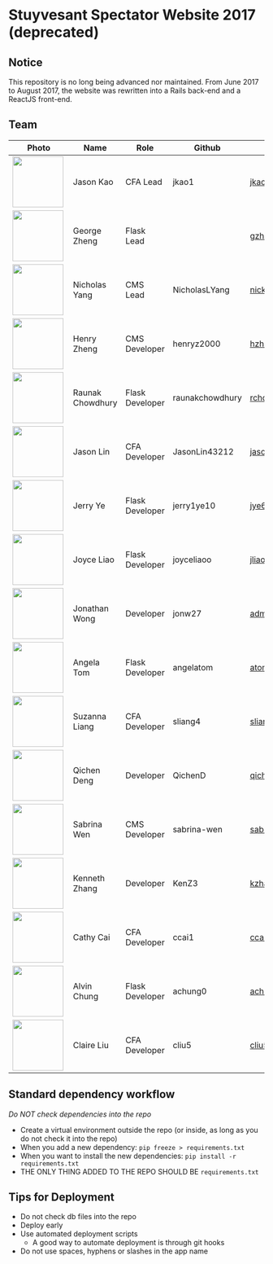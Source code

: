 # Stuyvesant Spectator Website 2017 (deprecated)

## Notice
This repository is no long being advanced nor maintained. From June 2017 to August 2017, the website was rewritten into a Rails back-end and a ReactJS front-end.

## Team

| Photo |  Name  |  Role  | Github  |  Email  |
|-------|--------|--------|---------|---------------|
| <img src="https://i.imgur.com/Gyat6Ts.png" align="left" height="100" > | Jason Kao | CFA Lead | jkao1 |  jkao1@stuy.edu |
| <img src="https://ih1.redbubble.net/image.265404657.9078/flat,800x800,075,f.u1.jpg" align="left" height="100" > | George Zheng | Flask Lead | |  gzheng3@stuy.edu  |
| <img src="http://nicholasyang.com/images/Headshot.jpg" align="left" height="100" > | Nicholas Yang | CMS Lead | NicholasLYang | nick@nicholasyang.com |
| <img src="https://scontent-atl3-1.xx.fbcdn.net/v/t1.0-9/12308272_1173580929338001_7544449936608883692_n.jpg?oh=7c97f7287fb2e8a6836cf9fb61a70174&oe=59C9EE27" align="left" height="100" > | Henry Zheng | CMS Developer | henryz2000 | hzheng3@stuy.edu |
| <img src="https://scontent-lga3-1.xx.fbcdn.net/v/t1.0-9/12932566_743144365821892_1371702610685774858_n.jpg?oh=11c911a41fe09c2eae160004dddaf995&oe=59A078EF" align="left" height="100" > | Raunak Chowdhury | Flask Developer | raunakchowdhury | rchowdhury5@stuy.edu |
| <img src="https://scontent-lax3-1.xx.fbcdn.net/v/t1.0-0/p206x206/17903692_785938064910478_3786230932291906266_n.jpg?oh=5ba0babb20909609ec5241b5d7ee7193&oe=59A1E181" align="left" height="100" > | Jason Lin | CFA Developer | JasonLin43212 | jasonlin43212@gmail.com |
| <img src="http://gazettereview.com/wp-content/uploads/2016/03/facebook-avatar.jpg" align="left" height="100" > | Jerry Ye | Flask Developer | jerry1ye10 | jye6@stuy.edu | |
| <img src="https://scontent-lga3-1.xx.fbcdn.net/v/t1.0-9/16831085_649694105210308_4808979255089774176_n.jpg?oh=d5cc014852fb07a3bb7fc8eec4979339&oe=59E8BAEF" align="left" height="100" > | Joyce Liao | Flask Developer | joyceliaoo | jliao@stuy.edu |
| <img src="http://hw-img.datpiff.com/mbf37a1b/Nile_I_Dont_Exist_demo-front.jpg" align="left" height="100" > | Jonathan Wong | Developer | jonw27 | admin@stuy.tech
| <img src="http://www.free-avatars.com/data/media/82/landscape_avatar_0019.jpg" align="left" height="100" >| Angela Tom | Flask Developer | angelatom | atom@stuy.edu |
| <img src="http://food.fnr.sndimg.com/content/dam/images/food/fullset/2013/9/12/1/FN_Picky-Eaters-Chicken-Nuggets_s4x3.jpg.rend.hgtvcom.406.305.jpeg" align="left" height="100" >| Suzanna Liang | CFA Developer | sliang4 | sliang4@stuy.edu |
| <img src="https://avatars1.githubusercontent.com/u/27791964?v=3&u=905f8b972dc170061fbe11b2fe5e922c4f501f27&s=400" align="left" height="100" >| Qichen Deng | Developer | QichenD | qichendeng@stuy.edu |
| <img src="https://uproxx.files.wordpress.com/2017/05/mocking-spongebob.jpg?quality=100&w=650" align="left" height="100" >| Sabrina Wen | CMS Developer | sabrina-wen | sabrinawn253@gmail.com |
| <img src="https://i.imgur.com/wfQYBT9.png" align="left" height="100" > | Kenneth Zhang | Developer | KenZ3 | kzhang8@stuy.edu |
| <img src="https://s-media-cache-ak0.pinimg.com/736x/9d/31/e0/9d31e0c2442c02b1dac172285ad61afc.jpg" align="left" height="100" > | Cathy Cai | CFA Developer | ccai1 | ccai1@stuy.edu |
| <img src="http://1.bp.blogspot.com/-2cl0a37VYPY/Vova8h-D_NI/AAAAAAAAAeY/CPr_Ivr7fpU/s1600/curti.png" align="left" height="100" > | Alvin Chung | Flask Developer | achung0 | achung00@stuy.edu |  
| <img src="https://s-media-cache-ak0.pinimg.com/736x/72/19/e8/7219e8b1b182d381c7725b2d404dacd9.jpg" align="left" height="100"> |  Claire Liu  |  CFA Developer  | cliu5  |  cliu5@stuy.edu  |

## Standard dependency workflow
*Do NOT check dependencies into the repo*
- Create a virtual environment outside the repo (or inside, as long as you
do not check it into the repo)
- When you add a new dependency:
  `pip freeze > requirements.txt`
- When you want to install the new dependencies:
  `pip install -r requirements.txt`
- THE ONLY THING ADDED TO THE REPO SHOULD BE `requirements.txt`


## Tips for Deployment

- Do not check db files into the repo
- Deploy early
- Use automated deployment scripts
  - A good way to automate deployment is through git hooks
- Do not use spaces, hyphens or slashes in the app name
